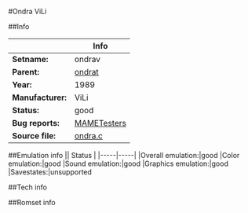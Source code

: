 #Ondra ViLi

##Info

||Info|
|-----|-----|
|**Setname:**|ondrav
|**Parent:**|[ondrat](ondrat.md)
|**Year:**|1989
|**Manufacturer:**|ViLi
|**Status:**|good
|**Bug reports:**|[MAMETesters](http://mametesters.org/view_all_set.php?type=1&temporary=y&search=ondra.c)
|**Source file:**|[ondra.c](https://github.com/mamedev/mame/blob/master/src/mess/drivers/ondra.c)

##Emulation info
|| Status |
|-----|-----|
|Overall emulation:|good
|Color emulation:|good
|Sound emulation:|good
|Graphics emulation:|good
|Savestates:|unsupported

##Tech info

##Romset info

<!--- START OF EDITED COMMENT DO NOT TOUCH TEXT ABOVE-->

